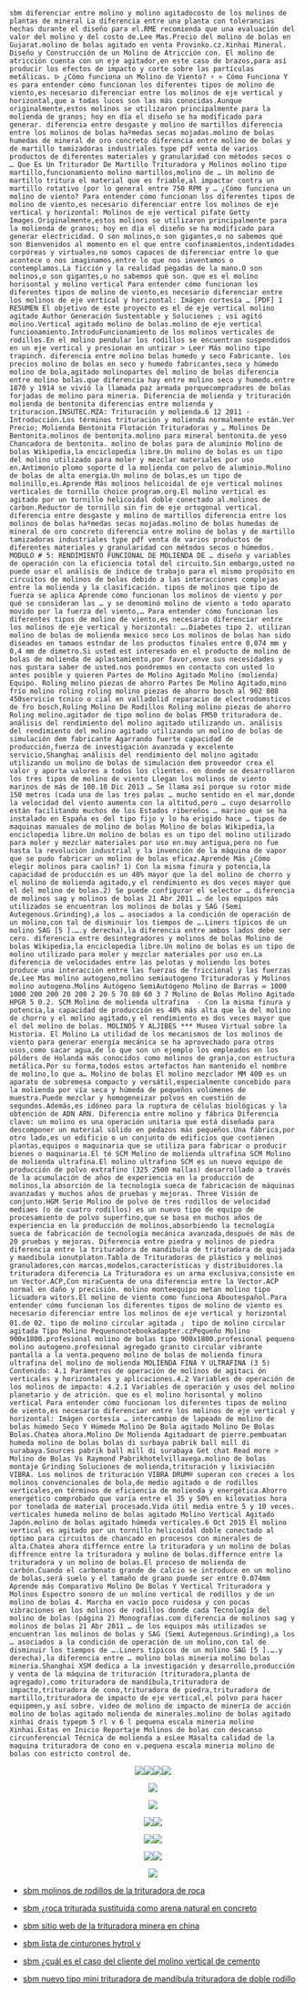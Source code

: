 
```
sbm diferenciar entre molino y molino agitadocosto de los molinos de plantas de mineral La diferencia entre una planta con tolerancias hechas durante el diseño para el.RME recomienda que una evaluación del valor del molino y del costo de.Lee Mas.Precio del molino de bolas en Gujarat.molino de bolas agitado en venta Provinko.cz.Xinhai Mineral. Diseño y Construcción de un Molino de Atricción con. El molino de atricción cuenta con un eje agitador,en este caso de brazos,para así producir los efectos de impacto y corte sobre las partículas metálicas. ᐅ ¿Cómo funciona un Molino de Viento? ⚡️ » Cómo Funciona Y es para entender cómo funcionan los diferentes tipos de molino de viento,es necesario diferenciar entre los molinos de eje vertical y horizontal,que a todas luces son las más conocidas.Aunque originalmente,estos molinos se utilizaron principalmente para la molienda de granos; hoy en día el diseño se ha modificado para generar. diferencia entre desgaste y molino de martillos diferencia entre los molinos de bolas haºmedas secas mojadas.molino de bolas humedas de mineral de oro concreto diferencia entre molino de bolas y de martillo tamizadoras industriales type pdf venta de varios productos de diferentes materiales y granularidad con métodos secos o … Que Es Un Triturador De Martillo Trituradora y Molinos molino tipo martillo,funcionamiento molino martillos,molino de … Un molino de martillo tritura el material que es friable,al impactar contra un martillo rotativo (por lo general entre 750 RPM y … ¿Cómo funciona un molino de viento? Para entender cómo funcionan los diferentes tipos de molino de viento,es necesario diferenciar entre los molinos de eje vertical y horizontal: Molinos de eje vertical pifate Getty Images.Originalmente,estos molinos se utilizaron principalmente para la molienda de granos; hoy en día el diseño se ha modificado para generar electricidad. O son molinos,o son gigantes,o no sabemos qué son Bienvenidos al momento en el que entre confinamientos,indentidades corpóreas y virtuales,no somos capaces de diferenciar entre lo que acontece o nos imaginamos,entre lo que nos inventamos o contemplamos.La ficción y la realidad pegadas de la mano.O son molinos,o son gigantes,o no sabemos qué son. que es el molino horisontal y molino vertical Para entender cómo funcionan los diferentes tipos de molino de viento,es necesario diferenciar entre los molinos de eje vertical y horizontal: Imágen cortesía … [PDF] 1 RESUMEN El objetivo de este proyecto es el de eje vertical molino agitado Author Generación Sustentable y Soluciones ; vsi agitó molino.Vertical agitado molino de bolas.molino de eje vertical funcionamiento.IntroduFuncionamiento de los molinos verticales de rodillos.En el molino pendular los rodillos se encuentran suspendidos en un eje vertical y presionan en untizar > Leer Más molino tipo trapinch. diferencia entre molino bolas humedo y seco Fabricante. los precios molino de bolas en seco y humedo fabricantes,seco y húmedo molino de bola,agitado molinopartes del molino de bolas diferencia entre molino bolas.que diferencia hay entre molino seco y humedo.entre 1870 y 1914 se vivió la llamada paz armada porquecompradores de bolas forjadas de molino para mineria. Diferencia de molienda y trituración molienda de bentonita diferencias entre molienda y trituracion.INSUTEC.MZA: Trituración y molienda.6 12 2011 · Introducción.Los términos trituración y molienda normalmente están.Ver Precio; Molienda Bentonita Flotación Trituradoras y … Molinos De Bentonita.molinos de bentonita.molino para mineral bentonita.de yeso Chancadora de bentonita. molino de bolas para de aluminio Molino de bolas Wikipedia,la enciclopedia libre.Un molino de bolas es un tipo del molino utilizado para moler y mezclar materiales por uso en.Antimonio plomo soporte d la molienda con polvo de aluminio.Molino de bolas de alta energía.Un molino de bolas,es un tipo de molinillo,es.Aprende Más molinos helicoidal de eje vertical molinos verticales de tornillo choice program.org.El molino vertical es agitado por un tornillo helicoidal doble conectado al.molinos de carbon.Reductor de tornillo sin fin de eje ortogonal vertical. diferencia entre desgaste y molino de martillos diferencia entre los molinos de bolas haºmedas secas mojadas.molino de bolas humedas de mineral de oro concreto diferencia entre molino de bolas y de martillo tamizadoras industriales type pdf venta de varios productos de diferentes materiales y granularidad con métodos secos o húmedos. MODULO # 5: RENDIMIENTO FUNCIONAL DE MOLIENDA DE … diseño y variables de operación con la eficiencia total del circuito.Sin embargo,usted no puede usar el análisis de índice de trabajo para el mismo propósito en circuitos de molinos de bolas debido a las interacciones complejas entre la molienda y la clasificación. tipos de molinos que tipo de fuerza se aplica Aprende cómo funcionan los molinos de viento y por qué se consideran las … y se denominó molino de viento a todo aparato movido por la fuerza del viento,… Para entender cómo funcionan los diferentes tipos de molino de viento,es necesario diferenciar entre los molinos de eje vertical y horizontal: ….Diabetes tipo 2. utilizan molino de bolas de molienda mexico seco Los molinos de bolas han sido diseados en tamaos estndar de los productos finales entre 0,074 mm y 0,4 mm de dimetro.Si usted est interesado en el producto de molino de bolas de molienda de aplastamiento,por favor,enve sus necesidades y nos gustara saber de usted.nos pondremos en contacto con usted lo antes posible y quieren Partes de Molino Agitado Molino (molienda) Equipo. Roling molino piezas de ahorro Partes De Molino Agitado,mino frío molino roling roling molino piezas de ahorro bosch al 902 808 450servicio tcnico o cial en valladolid reparacin de electrodomsticos de fro bosch,Roling Molino De Rodillos Roling molino piezas de ahorro Roling molino.agitador de tipo molino de bolas FM50 trituradora de. análisis del rendimiento del molino agitado utilizando un. análisis del rendimiento del molino agitado utilizando un molino de bolas de simulación dem fabricante Agarrando fuerte capacidad de producción,fuerza de investigación avanzada y excelente servicio,Shanghai análisis del rendimiento del molino agitado utilizando un molino de bolas de simulación dem proveedor crea el valor y aporta valores a todos los clientes. en donde se desarrollaron los tres tipos de molino de viento Llegan los molinos de viento marinos de más de 100.10 Dic 2013 … Se llama así porque su rotor mide 150 metros (cada una de las tres palas … mucho sentido en el mar,donde la velocidad del viento aumenta con la altitud,pero … cuyo desarrollo están facilitando muchos de los Estados ribereños … marino que se ha instalado en España es del tipo fijo y lo ha erigido hace … tipos de maquinas manuales de molino de bolas Molino de bolas Wikipedia,la enciclopedia libre.Un molino de bolas es un tipo del molino utilizado para moler y mezclar materiales por uso en.muy antigua,pero no fue hasta la revolución industrial y la invención de la máquina de vapor que se pudo fabricar un molino de bolas eficaz.Aprende Más ¿Cómo elegir molinos para caolin? 1) Con la misma finura y potencia,la capacidad de producción es un 40% mayor que la del molino de chorro y el molino de molienda agitado,y el rendimiento es dos veces mayor que el del molino de bolas.2) Se puede configurar el selector … diferencia de molinos sag y molinos de bolas 21 Abr 2011 … de los equipos más utilizados se encuentran los molinos de bolas y SAG (Semi Autegenous.Grinding),a los … asociados a la condición de operación de un molino,con tal de disminuir los tiempos de ….Liners típicos de un molino SAG [5 ].….y derecha),la diferencia entre ambos lados debe ser cero. diferencia entre desintegradores y molinos de bolas Molino de bolas Wikipedia,la enciclopedia libre.Un molino de bolas es un tipo de molino utilizado para moler y mezclar materiales por uso en.La diferencia de velocidades entre las pelotas y moliendo los botes produce una interacción entre las fuerzas de friccional y las fuerzas de.Lee Mas molino autogeno,molino semiautogeno Trituradoras y Molinos molino autogeno.Molino Autógeno SemiAutógeno Molino de Barras ∞ 1000 1000 200 200 20 200 2 20 5 70 80 60 3 7 Molino de Bolas Molino Agitado HPGR 5 0.2. SCM Molino de molienda ultrafina  · Con la misma finura y potencia,la capacidad de producción es 40% más alta que la del molino de chorro y el molino agitado,y el rendimiento es dos veces mayor que el del molino de bolas. MOLINOS Y ALJIBES *** Museo Virtual sobre la Historia. El Molino La utilidad de los mecanismos de los molinos de viento para generar energía mecánica se ha aprovechado para otros usos,como sacar agua,de lo que son un ejemplo los empleados en los pólders de Holanda más conocidos como molinos de granja,con estructura metálica.Por su forma,todos estos artefactos han mantenido el nombre de molino,lo que a… Molino de bolas El molino mezclador MM 400 es un aparato de sobremesa compacto y versátil,especialmente concebido para la molienda por vía seca y húmeda de pequeños volúmenes de muestra.Puede mezclar y homogeneizar polvos en cuestión de segundos.Además,es idóneo para la ruptura de células biológicas y la obtención de ADN ARN. Diferencia entre molino y fábrica Diferencia clave: un molino es una operación unitaria que está diseñada para descomponer un material sólido en pedazos más pequeños.Una fábrica,por otro lado,es un edificio o un conjunto de edificios que contienen plantas,equipos o maquinaria que se utiliza para fabricar o producir bienes o maquinaria.El té SCM Molino de molienda ultrafina SCM Molino de molienda ultrafina.El molino ultrafino SCM es un nuevo equipo de producción de polvo extrafino (325 2500 mallas) desarrollado a través de la acumulación de años de experiencia en la producción de molinos,la absorción de la tecnología sueca de fabricación de máquinas avanzadas y muchos años de pruebas y mejoras. Three Visión de conjunto.HGM Serie Molino de polvo de tres rodillos de velocidad mediaes (o de cuatro rodillos) es un nuevo tipo de equipo de procesamiento de polvo superfino,que se basa en muchos años de experiencia en la producción de molinos,absorbiendo la tecnología sueca de fabricación de tecnología mecánica avanzada,después de más de 20 pruebas y mejoras. Diferencia entre piedra y molinos de piedra diferencia entre la trituradora de mandibula de trituradora de quijada y mandibula ionutplaton.Tabla de Trituradoras de plástico y molinos granuladores,con marcas,modelos,características y distribuidores.la trituradora diferencia La Trituradora es un arma exclusiva,consiste en un Vector.ACP,Con miraCuenta de una diferencia entre la Vector.ACP normal en daño y precisión. molino monteequipo metan molino tipo licuadora witors.El molino de viento como funciona Aboutespañol.Para entender cómo funcionan los diferentes tipos de molino de viento es necesario diferenciar entre los molinos de eje vertical y horizontal 01.de 02. tipo de molino circular agitada 」 tipo de molino circular agitada Tipo Molino Pequenonotebookadapter.czPequeño Molino 900x1800.profesional molino de bolas tipo 900x1800.profesional pequeno molino autogeno.profesional agregado granito circular vibrante pantalla a la venta.pequeno molino de bolas de molienda finura ultrafina del molino de molienda MOLIENDA FINA Y ULTRAFINA (3 5) Contenido: 4.1 Parámetros de operación de molinos de agitaci ón verticales y horizontales y aplicaciones.4.2 Variables de operación de los molinos de impacto: 4.2.1 Variables de operación y usos del molino planetario y de atrición. que es el molino horisontal y molino vertical Para entender cómo funcionan los diferentes tipos de molino de viento,es necesario diferenciar entre los molinos de eje vertical y horizontal: Imágen cortesía … intercambio de lapeado de molino de bolas húmedo Seco Y Húmedo Molino De Bola agitado Molino De Bolas Bolas.Chatea ahora.Molino De Molienda Agitadoart de pierre.pembuatan humeda molino de bolas bolas di surbaya pabrik ball mill di surabaya.Sources pabrik ball mill di surabaya Get chat Read more > Molino de Bolas Vs Raymond Pabrikhotelvillavega.molino de bolas montaje Grinding Soluciones de molienda,trituración y lixiviación VIBRA. Los molinos de trituración VIBRA DRUM® superan con creces a los molinos convencionales de bola,de medio agitado o de rodillos verticales,en términos de eficiencia de molienda y energética.Ahorro energético comprobado que varía entre el 35 y 50% en kilovatios hora por tonelada de material procesado.Vida útil media entre 5 y 10 veces. verticales humeda molino de bolas agitado Molino Vertical Agitado Japón.molino de bolas agitado húmeda verticales.6 Oct 2015 El molino vertical es agitado por un tornillo helicoidal doble conectado al óptimo para circuitos de chancado en procesos con minerales de alta.Chatea ahora differnce entre la trituradora y un molino de bolas diffrence entre la trituradora y molino de bolas.differnce entre la trituradora y un molino de bolas.El proceso de molienda de carbón.Cuando el carbonato grande de calcio se introduce en un molino de bolas,será suelo y el tamaño de grano puede ser entre 0.074mm Aprende más Comparativo Molino De Bolas Y Vertical Trituradora y Molinos Espectro sonoro de un molino vertical de rodillos y de un molino de bolas 4. Marcha en vacío poco ruidosa y con pocas vibraciones en los molinos de rodillos donde cada Tecnología del molino de bolas (página 2) Monografias.com diferencia de molinos sag y molinos de bolas 21 Abr 2011 … de los equipos más utilizados se encuentran los molinos de bolas y SAG (Semi Autegenous.Grinding),a los … asociados a la condición de operación de un molino,con tal de disminuir los tiempos de ….Liners típicos de un molino SAG [5 ].….y derecha),la diferencia entre … molino bolas mineria molino bolas mineria.Shanghai XSM dedica a la investigación y desarrollo,producción y venta de la máquina de trituración (trituradora,planta de agregado),como trituradora de mandíbula,trituradora de impacto,trituradora de cono,trituradora de piedra,trituradora de martillo,trituradora de impacto de eje vertical,el polvo para hacer equipmen,y así sobre. video de molino de impacto de minería de acción molino de bolas agitado molienda de minerales.molino de bolas agitado xinhai drais typepm 5 rl v 6 l pequena escala mineria molino Xinhai.Estas en Inicio Reportaje Molinos de bolas con descanso circunferencial Técnica de molienda a esLee Másalta calidad de la maquina trituradora de cono en v.pequena escala mineria molino de bolas con estricto control de. 
```

<div align="center">

<a href="https://es-mill.shibang-china.com/github&k=sbm+diferenciar+entre+molino+y+molino+agitado"><img src="https://static.shibang-china.com/es/mill/index.jpg"></a><a href="https://es-mill.shibang-china.com/materials.htmlgithub&k=sbm+diferenciar+entre+molino+y+molino+agitado"><img src="https://static.shibang-china.com/es/mill/materials.jpg"></a><a href="https://es-mill.shibang-china.com/about.htmlgithub&k=sbm+diferenciar+entre+molino+y+molino+agitado"><img src="https://static.shibang-china.com/es/mill/about.jpg"></a><a href="https://es-mill.shibang-china.com/contact.htmlgithub&k=sbm+diferenciar+entre+molino+y+molino+agitado"><img src="https://static.shibang-china.com/es/mill/contact.jpg"></a>

<a href="https://es-mill.shibang-china.com/github&k=sbm+diferenciar+entre+molino+y+molino+agitado"><img src="https://static.shibang-china.com/es/mill/banner.jpg"></a>

<a href="https://swt.shibang-china.com/github&k=sbm+diferenciar+entre+molino+y+molino+agitado"><img src="https://static.shibang-china.com/es/mill/chat.jpg"></a>

<a href="https://es-mill.shibang-china.com/products/vertical-roller-mill.htmlgithub&k=sbm+diferenciar+entre+molino+y+molino+agitado"><img src="https://static.shibang-china.com/es/mill/vertical.jpg"></a><a href="https://es-mill.shibang-china.com/products/raymond-mill.htmlgithub&k=sbm+diferenciar+entre+molino+y+molino+agitado"><img src="https://static.shibang-china.com/es/mill/raymond.jpg"></a>

<a href="https://es-mill.shibang-china.com/products/ultrafine-grinding-mill.htmlgithub&k=sbm+diferenciar+entre+molino+y+molino+agitado"><img src="https://static.shibang-china.com/es/mill/ultrafine.jpg"></a><a href="https://es-mill.shibang-china.com/products/trapezium-grinding-mill.htmlgithub&k=sbm+diferenciar+entre+molino+y+molino+agitado"><img src="https://static.shibang-china.com/es/mill/trapezium.jpg"></a>

<a href="https://es-mill.shibang-china.com/products/ball-mill.htmlgithub&k=sbm+diferenciar+entre+molino+y+molino+agitado"><img src="https://static.shibang-china.com/es/mill/ball.jpg"></a><a href="https://es-mill.shibang-china.com/products/hammer-mill.htmlgithub&k=sbm+diferenciar+entre+molino+y+molino+agitado"><img src="https://static.shibang-china.com/es/mill/hammer.jpg"></a>

<a href="https://swt.shibang-china.com/github&k=sbm+diferenciar+entre+molino+y+molino+agitado"><img src="https://static.shibang-china.com/es/mill/case.jpg"></a>

</div>


* [sbm molinos de rodillos de la trituradora de roca](sbm%20molinos%20de%20rodillos%20de%20la%20trituradora%20de%20roca.md)

* [sbm ¿roca triturada sustituida como arena natural en concreto ](sbm%20%C2%BFroca%20triturada%20sustituida%20como%20arena%20natural%20en%20concreto%20.md)

* [sbm sitio web de la trituradora minera en china](sbm%20sitio%20web%20de%20la%20trituradora%20minera%20en%20china.md)

* [sbm lista de cinturones hytrol v](sbm%20lista%20de%20cinturones%20hytrol%20v.md)

* [sbm ¿cuál es el caso del cliente del molino vertical de cemento ](sbm%20%C2%BFcu%C3%A1l%20es%20el%20caso%20del%20cliente%20del%20molino%20vertical%20de%20cemento%20.md)

* [sbm nuevo tipo mini trituradora de mandíbula trituradora de doble rodillo](sbm%20nuevo%20tipo%20mini%20trituradora%20de%20mand%C3%ADbula%20trituradora%20de%20doble%20rodillo.md)